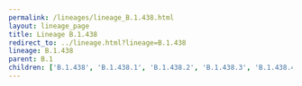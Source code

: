 ```yaml
---
permalink: /lineages/lineage_B.1.438.html
layout: lineage_page
title: Lineage B.1.438
redirect_to: ../lineage.html?lineage=B.1.438
lineage: B.1.438
parent: B.1
children: ['B.1.438', 'B.1.438.1', 'B.1.438.2', 'B.1.438.3', 'B.1.438.4']
---
```

